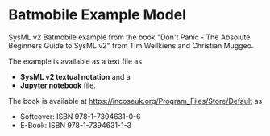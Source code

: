 # Batmobile Example Model

SysML v2 Batmobile example from the book "Don't Panic - The Absolute Beginners Guide to SysML v2" from Tim Weilkiens and Christian Muggeo.

The example is available as a text file as
* **SysML v2 textual notation** and a
* **Jupyter notebook** file.

The book is available at https://incoseuk.org/Program_Files/Store/Default as
* Softcover: ISBN 978-1-7394631-0-6
* E-Book: ISBN 978-1-7394631-1-3 
